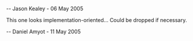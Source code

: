 -- Jason Kealey - 06 May 2005

This one looks implementation-oriented... Could be dropped if necessary.

-- Daniel Amyot - 11 May 2005 